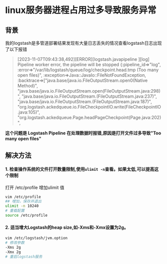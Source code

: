 # linux服务器进程占用过多导致服务异常

## 背景
我的logstash是多管道部署结果发现有大量日志丢失的情况查看logstash日志出现了以下报错

>[2023-11-07T09:43:38,492][ERROR][logstash.javapipeline    ][log] Pipeline worker error, the pipeline will be stopped {:pipeline_id=>"log", :error=>"/var/lib/logstash/queue/log/checkpoint.head.tmp (Too many open files)", :exception=>Java::JavaIo::FileNotFoundException, :backtrace=>["java.base/java.io.FileOutputStream.open0(Native Method)", "java.base/java.io.FileOutputStream.open(FileOutputStream.java:298)", "java.base/java.io.FileOutputStream.<init>(FileOutputStream.java:237)", "java.base/java.io.FileOutputStream.<init>(FileOutputStream.java:187)", "org.logstash.ackedqueue.io.FileCheckpointIO.write(FileCheckpointIO.java:105)", "org.logstash.ackedqueue.Page.headPageCheckpoint(Page.java:202)", 

**这个问题是 Logstash Pipeline 在处理数据时报错,原因是打开文件过多导致"Too many open files"**  
  
## 解决方法
#### 1. 检查操作系统的文件打开数量限制,使用`ulimit -n`查看。如果太低,可以提高这个限制
打开 /etc/profile 增加ulimit 值
```sh
vim /etc/profile
## 增加，保存并退出
ulimit -n 10240
# 重载配置
source /etc/profile
```

#### 2. 适当增大Logstash的heap size,如-Xms和-Xmx设置为2g。
```sh
vim /etc/logstash/jvm.option
# 修改参数
-Xms 2g
-Xmx 2g
# 重启logstash服务
```
